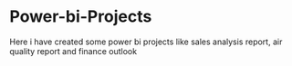 # Power-bi-Projects
Here i have created some power bi projects like sales analysis report, air quality report and finance outlook
